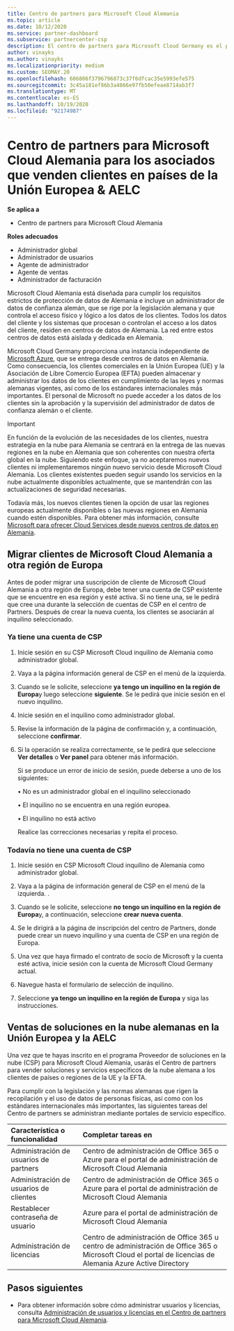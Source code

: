 ```yaml
---
title: Centro de partners para Microsoft Cloud Alemania
ms.topic: article
ms.date: 10/12/2020
ms.service: partner-dashboard
ms.subservice: partnercenter-csp
description: El centro de partners para Microsoft Cloud Germany es el portal empresarial para asociados que desean ofrecer soluciones en la nube de Microsoft a los clientes de los países de la UE y la AELC.
author: vinayks
ms.author: vinayks
ms.localizationpriority: medium
ms.custom: SEOMAY.20
ms.openlocfilehash: 606806f3796796873c37f6dfcac35e5993efe575
ms.sourcegitcommit: 3c45a181ef86b3a4866e97fb50efeae8714ab3f7
ms.translationtype: MT
ms.contentlocale: es-ES
ms.lasthandoff: 10/19/2020
ms.locfileid: "92174987"
---
```

# <a name="partner-center-for-microsoft-cloud-germany-for-partners-selling-to-customers-in-eu--efta-countries"></a>Centro de partners para Microsoft Cloud Alemania para los asociados que venden clientes en países de la Unión Europea & AELC

**Se aplica a**

-  Centro de partners para Microsoft Cloud Alemania

**Roles adecuados**

- Administrador global
- Administrador de usuarios
- Agente de administrador
- Agente de ventas
- Administrador de facturación

Microsoft Cloud Alemania está diseñada para cumplir los requisitos estrictos de protección de datos de Alemania e incluye un administrador de datos de confianza alemán, que se rige por la legislación alemana y que controla el acceso físico y lógico a los datos de los clientes. Todos los datos del cliente y los sistemas que procesan o controlan el acceso a los datos del cliente, residen en centros de datos de Alemania. La red entre estos centros de datos está aislada y dedicada en Alemania.

Microsoft Cloud Germany proporciona una instancia independiente de [Microsoft Azure](https://go.microsoft.com/fwlink/?linkid=847992), que se entrega desde centros de datos en Alemania. Como consecuencia, los clientes comerciales en la Unión Europea (UE) y la Asociación de Libre Comercio Europea (EFTA) pueden almacenar y administrar los datos de los clientes en cumplimiento de las leyes y normas alemanas vigentes, así como de los estándares internacionales más importantes. El personal de Microsoft no puede acceder a los datos de los clientes sin la aprobación y la supervisión del administrador de datos de confianza alemán o el cliente.

> [!IMPORTANT]
> En función de la evolución de las necesidades de los clientes, nuestra estrategia en la nube para Alemania se centrará en la entrega de las nuevas regiones en la nube en Alemania que son coherentes con nuestra oferta global en la nube. Siguiendo este enfoque, ya no aceptaremos nuevos clientes ni implementaremos ningún nuevo servicio desde Microsoft Cloud Alemania. Los clientes existentes pueden seguir usando los servicios en la nube actualmente disponibles actualmente, que se mantendrán con las actualizaciones de seguridad necesarias.
>
> Todavía más, los nuevos clientes tienen la opción de usar las regiones europeas actualmente disponibles o las nuevas regiones en Alemania cuando estén disponibles. Para obtener más información, consulte [Microsoft para ofrecer Cloud Services desde nuevos centros de datos en Alemania](https://news.microsoft.com/europe/2018/08/31/microsoft-to-deliver-cloud-services-from-new-datacentres-in-germany-in-2019-to-meet-evolving-customer-needs/). 

## <a name="migrate-customers-from-microsoft-cloud-germany-to-another-european-region"></a>Migrar clientes de Microsoft Cloud Alemania a otra región de Europa

Antes de poder migrar una suscripción de cliente de Microsoft Cloud Alemania a otra región de Europa, debe tener una cuenta de CSP existente que se encuentre en esa región y esté activa. Si no tiene una, se le pedirá que cree una durante la selección de cuentas de CSP en el centro de Partners. Después de crear la nueva cuenta, los clientes se asociarán al inquilino seleccionado.

### <a name="you-already-have-a-csp-account"></a>Ya tiene una cuenta de CSP

1. Inicie sesión en su CSP Microsoft Cloud inquilino de Alemania como administrador global.

1. Vaya a la página información general de CSP en el menú de la izquierda.
 
1. Cuando se le solicite, seleccione **ya tengo un inquilino en la región de Europa**y luego seleccione **siguiente**. Se le pedirá que inicie sesión en el nuevo inquilino. 

1. Inicie sesión en el inquilino como administrador global.
 
1. Revise la información de la página de confirmación y, a continuación, seleccione **confirmar**.
 
6.  Si la operación se realiza correctamente, se le pedirá que seleccione **Ver detalles** o **Ver panel** para obtener más información. 

    Si se produce un error de inicio de sesión, puede deberse a uno de los siguientes:
    
    • No es un administrador global en el inquilino seleccionado
    
    • El inquilino no se encuentra en una región europea.
    
    • El inquilino no está activo

    Realice las correcciones necesarias y repita el proceso. 

### <a name="you-dont-already-have-a-csp-account"></a>Todavía no tiene una cuenta de CSP

1. Inicie sesión en CSP Microsoft Cloud inquilino de Alemania como administrador global.

1. Vaya a la página de información general de CSP en el menú de la izquierda.
. 
1. Cuando se le solicite, seleccione **no tengo un inquilino en la región de Europa**y, a continuación, seleccione **crear nueva cuenta**. 
 
1. Se le dirigirá a la página de inscripción del centro de Partners, donde puede crear un nuevo inquilino y una cuenta de CSP en una región de Europa.
  
5. Una vez que haya firmado el contrato de socio de Microsoft y la cuenta esté activa, inicie sesión con la cuenta de Microsoft Cloud Germany actual.

6. Navegue hasta el formulario de selección de inquilino.

7. Seleccione **ya tengo un inquilino en la región de Europa** y siga las instrucciones.


## <a name="selling-german-cloud-solutions-in-eu-and-efta"></a>Ventas de soluciones en la nube alemanas en la Unión Europea y la AELC

Una vez que te hayas inscrito en el programa Proveedor de soluciones en la nube (CSP) para Microsoft Cloud Alemania, usarás el Centro de partners para vender soluciones y servicios específicos de la nube alemana a los clientes de países o regiones de la UE y la EFTA.

Para cumplir con la legislación y las normas alemanas que rigen la recopilación y el uso de datos de personas físicas, así como con los estándares internacionales más importantes, las siguientes tareas del Centro de partners se administran mediante portales de servicio específico.

Característica o funcionalidad | Completar tareas en
:--- | :---
Administración de usuarios de partners | Centro de administración de Office 365 o Azure para el portal de administración de Microsoft Cloud Alemania
Administración de usuarios de clientes | Centro de administración de Office 365 o Azure para el portal de administración de Microsoft Cloud Alemania
Restablecer contraseña de usuario | Azure para el portal de administración de Microsoft Cloud Alemania
Administración de licencias | Centro de administración de Office 365 u centro de administración de Office 365 o Microsoft Cloud el portal de licencias de Alemania Azure Active Directory

## <a name="next-steps"></a>Pasos siguientes

- Para obtener información sobre cómo administrar usuarios y licencias, consulta [Administración de usuarios y licencias en el Centro de partners para Microsoft Cloud Alemania](user-management-in-partner-center-for-microsoft-cloud-germany.md).

